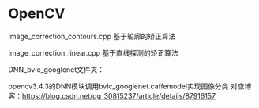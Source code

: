 # OpenCV
Image_correction_contours.cpp  基于轮廓的矫正算法

Image_correction_linear.cpp 基于直线探测的矫正算法

DNN_bvlc_googlenet文件夹：

opencv3.4.3的DNN模块调用bvlc_googlenet.caffemodel实现图像分类
对应博客：https://blog.csdn.net/qq_30815237/article/details/87916157
